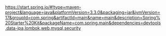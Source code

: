 https://start.spring.io/#!type=maven-project&language=java&platformVersion=3.3.0&packaging=jar&jvmVersion=17&groupId=com.spring&artifactId=main&name=main&description=Spring%20Starter%20Kit&packageName=com.spring.main&dependencies=devtools,data-jpa,lombok,web,mysql,security
